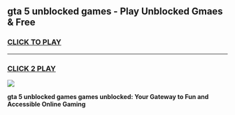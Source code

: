 
## gta 5 unblocked games - Play Unblocked Gmaes & Free
<h3>
<a href="https://premium.freeplayer.one?title=gta_5_unblocked_games&ref=19F">CLICK TO PLAY</a></h3>
<hr>

<h3>
<a href="https://premium.freeplayer.one?title=gta_5_unblocked_games&ref=19F">CLICK 2 PLAY</a>
  
</h3>

<a href="https://premium.freeplayer.one?title=gta_5_unblocked_games&ref=19F/"><img src="https://clearcache.store/games.png"></a>


**gta 5 unblocked games games unblocked: Your Gateway to Fun and Accessible Online Gaming**
